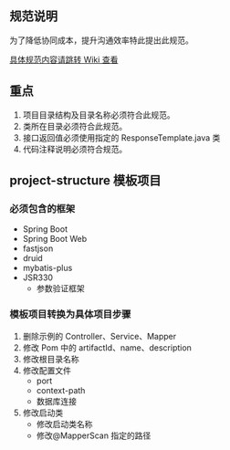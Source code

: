 ## 规范说明

为了降低协同成本，提升沟通效率特此提出此规范。

[具体规范内容请跳转 Wiki 查看](https://github.com/844485538/normalize/wiki)

## 重点

1. 项目目录结构及目录名称必须符合此规范。
2. 类所在目录必须符合此规范。
3. 接口返回值必须使用指定的 ResponseTemplate.java 类
4. 代码注释说明必须符合规范。

## project-structure 模板项目

### 必须包含的框架

- Spring Boot
- Spring Boot Web
- fastjson
- druid
- mybatis-plus
- JSR330
  - 参数验证框架

### 模板项目转换为具体项目步骤

1. 删除示例的 Controller、Service、Mapper
2. 修改 Pom 中的 artifactId、name、description
3. 修改根目录名称
4. 修改配置文件
   - port
   - context-path
   - 数据库连接
5. 修改启动类
   - 修改启动类名称
   - 修改@MapperScan 指定的路径
